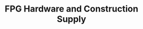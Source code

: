 ---
title: "FPG Hardware and Construction Supply"
url: /valenzuela/fpg-hardware-and-construction-supply/
shop: Eisenwaren
---